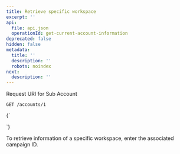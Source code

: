 ```yaml
---
title: Retrieve specific workspace
excerpt: ''
api:
  file: api.json
  operationId: get-current-account-information
deprecated: false
hidden: false
metadata:
  title: ''
  description: ''
  robots: noindex
next:
  description: ''
---
```

Request URI for Sub Account

```
GET /accounts/1
```

<HTMLBlock>{`
<div></div>
<style></style>
`}</HTMLBlock>

To retrieve information of a specific workspace, enter the associated campaign ID.